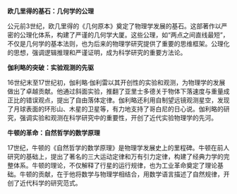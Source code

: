 **欧几里得的基石：几何学的公理**

公元前3世纪，欧几里得的《几何原本》奠定了物理学发展的基石。这部著作以严密的公理化体系，构建了严谨的几何学大厦。这些公理，如“两点之间直线最短”，不仅是几何学的基本法则，也为后来的物理学研究提供了重要的思维框架。公理化的思想，强调逻辑推理和严谨证明，成为科学研究的重要方法论。

**伽利略的突破：实验观测的先驱**

16世纪末至17世纪初，伽利略·伽利雷以其开创性的实验和观测，为物理学的发展做出了卓越贡献。他通过斜面实验，推翻了亚里士多德关于物体下落速度与重量成正比的错误观点，提出了自由落体定律。伽利略还利用自制望远镜观测星空，发现了月球表面的环形山、木星的卫星等，有力地支持了哥白尼的日心说。伽利略的研究，强调实验和观测在科学研究中的重要性，开创了近代实验物理学的先河。

**牛顿的革命：自然哲学的数学原理**

17世纪，牛顿的《自然哲学的数学原理》是物理学发展史上的里程碑。牛顿在前人研究的基础上，提出了著名的三大运动定律和万有引力定律，构建了经典力学的完整体系。牛顿的理论，不仅解释了行星的运行规律，也为工业革命奠定了理论基础。牛顿的贡献，在于他将数学与物理学相结合，用数学语言描述了自然规律，开创了近代科学的研究范式。
